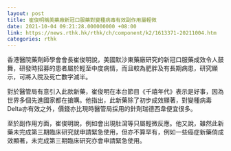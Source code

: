 ```yaml
---
layout: post
title: 崔俊明稱美藥廠新冠口服藥對變種病毒有效副作用屬輕微
date: 2021-10-04 09:21:28.000000000 +08:00
link: https://news.rthk.hk/rthk/ch/component/k2/1613371-20211004.htm
categories: rthk
---
```


香港醫院藥劑師學會會長崔俊明說，美國默沙東藥廠研究的新冠口服藥成效令人鼓舞，研發時招募的患者屬於輕至中度病情，而且較為肥胖及有長期病患，研究顯示，可將入院及死亡數字減半。

對於醫管局有意引入此款新藥，崔俊明在本台節目《千禧年代》表示是好事，因為世界多個先進國家都在搶購。他指出，此新藥除了初步成效顯著，對變種病毒Delta亦有效之外，價錢亦比現時醫管局採用的針劑瑞德西韋便宜很多。

至於副作用方面，崔俊明說，例如會出現肚瀉等只屬輕微反應。他又說，雖然此新藥未完成第三期臨床研究就申請緊急使用，但亦不算罕有，例如一些癌症新藥倘成效顯著，未完成第三期臨床研究亦會申請緊急使用。

